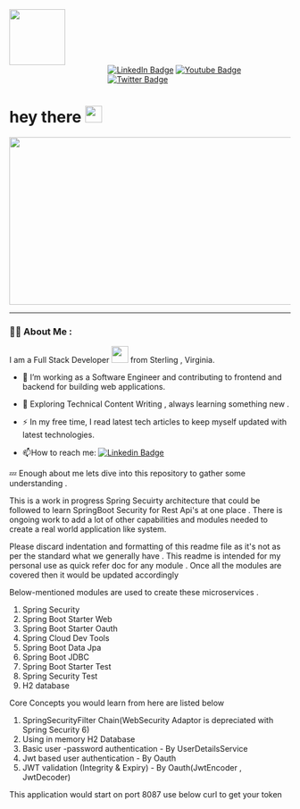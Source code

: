 <div id="header" >
  <img src="https://i.giphy.com/media/v1.Y2lkPTc5MGI3NjExOGlsam5hZDZidzc2OG15eXgyYnBkOHhjdzE0Z2VjczBqenY4OGU3biZlcD12MV9pbnRlcm5hbF9naWZfYnlfaWQmY3Q9cw/igRW3jH2LcCVzMqi5F/giphy.gif" width="100"/>
</div>

<div id="badges" style="margin-left:35%">
 <a href="https://www.linkedin.com/in/amitkumarusa/"> <img src="https://img.shields.io/badge/LinkedIn-blue?style=for-the-badge&logo=linkedin&logoColor=white" alt="LinkedIn Badge"/></a>
  
<a href="https://www.youtube.com/@DontKnowHowToCode">
    <img src="https://img.shields.io/badge/YouTube-red?style=for-the-badge&logo=youtube&logoColor=white" alt="Youtube Badge"/>
  </a>
  <a href="https://x.com/choudharyamit34"><img src="https://img.shields.io/badge/Twitter-blue?style=for-the-badge&logo=twitter&logoColor=white" 
alt="Twitter Badge"/></a>
</div>
<img src="https://komarev.com/ghpvc/?username=choudharyamit3400&style=flat-square&color=blue" alt=""/>

<h1>
  hey there
  <img src="https://media.giphy.com/media/hvRJCLFzcasrR4ia7z/giphy.gif" width="30px"/>
</h1>

<div align="center">
  <img src="https://media.giphy.com/media/dWesBcTLavkZuG35MI/giphy.gif" width="600" height="300"/>
</div>

---

### :technologist: About Me :

I am a Full Stack Developer <img src="https://media.giphy.com/media/WUlplcMpOCEmTGBtBW/giphy.gif" width="30"> from Sterling , Virginia.

- :telescope: I’m working as a Software Engineer and contributing to frontend and backend for building web applications.

- :seedling: Exploring Technical Content Writing , always learning something new .

- :zap: In my free time, I read latest tech articles to keep myself updated with latest technologies.

- :mailbox:How to reach me: [![Linkedin Badge](https://img.shields.io/badge/Amit%20Kumar-blue?style=flat&logo=Linkedin&logoColor=white)](https://www.linkedin.com/in/amitkumarusa/)

<!--
Here are some ideas to get you started:

- 🔭 I’m currently working on ...
- 🌱 I’m currently learning ...
- 👯 I’m looking to collaborate on ...
- 🤔 I’m looking for help with ...
- 💬 Ask me about ...
- 📫 How to reach me: ...
- 😄 Pronouns: ...
- ⚡ Fun fact: ...
-->

:zzz: Enough about me lets dive into this repository to gather some understanding . 

This is a  work in progress  Spring Secuirty  architecture that could be followed to learn SpringBoot Security for Rest Api's at one place .
There is ongoing work to add  a lot of other capabilities and modules needed to create a real world application like system.


Please discard indentation and formatting  of this readme file as it's not as per the standard what we generally have . 
This readme is intended  for my personal use as  quick refer doc for any module .
Once all the modules are covered then it would be updated accordingly 

Below-mentioned modules are used to create these microservices .

1. Spring Security
2. Spring Boot Starter Web
3. Spring Boot Starter Oauth
4. Spring Cloud Dev Tools
5. Spring Boot Data Jpa
6. Spring Boot JDBC
7. Spring Boot Starter Test
8. Spring Security Test
9. H2 database

Core Concepts you would learn from here are listed below 
1. SpringSecurityFilter Chain(WebSecurity Adaptor is depreciated with Spring Security 6)
2. Using in memory H2 Database
3. Basic user -password authentication - By UserDetailsService
4. Jwt based user authentication - By Oauth
5. JWT  validation (Integrity & Expiry) - By Oauth(JwtEncoder , JwtDecoder)

This application would start on  port 8087
use below curl to get your token 

